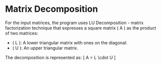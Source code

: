 # Matrix Decomposition
For the input matrices, the program uses LU Decomposition - matrix factorization technique that expresses a square matrix \( A \) as the product of two matrices:
- \( L \): A lower triangular matrix with ones on the diagonal.
- \( U \): An upper triangular matrix.

The decomposition is represented as:
\[
A = L \cdot U
\]
